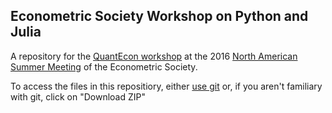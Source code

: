 ##  Econometric Society Workshop on Python and Julia

A repository for the [QuantEcon workshop](http://quantecon.org/econometric_society_workshop.html) at the 2016 [North American Summer Meeting](http://sites.sas.upenn.edu/nasm-2016/) of the
Econometric Society.

To access the files in this repositiory, either [use git](https://git-scm.com) or, if you aren't familiary with git, click on "Download ZIP"


